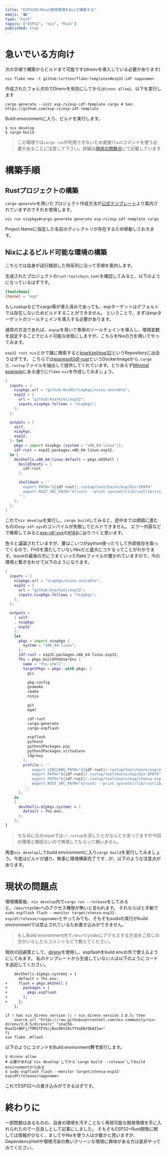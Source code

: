```yaml
---
title: "ESP32向けRust開発環境をNixで構築する"
emoji: "📻"
type: "tech"
topics: ["ESP32", "nix", "Rust"]
published: true
---
```


# 急いでいる方向け

次の手順で構築からビルドまで可能です(direnvを導入している必要があります)

```shell
nix flake new -t github:turtton/flake-templates#esp32-idf <appname>
```

作成されたフォルダ内でDirenvを有効にしてから(`direnv allow`)、以下を実行します

```shell
cargo generate --init esp-rs/esp-idf-template cargo # See: https://github.com/esp-rs/esp-idf-template
```

Build environmentに入り、ビルドを実行します。
```shell
$ nix develop
$ cargo build
```
> この環境では`cargo run`が利用できないため直接`flash`コマンドを使う必要があることに注意して下さい。詳細は[現状の問題点](#現状の問題点)にて記載しています

# 構築手順

## Rustプロジェクトの構築

`cargo-generate`を用いたプロジェクト作成方法が[公式テンプレート](https://github.com/esp-rs/esp-idf-template)より案内されていますのでそれを使用します。

```shell
nix run nixpkgs#cargo-generate generate esp-rs/esp-idf-template cargo
```

Project Nameに指定した名前のディレクトリが存在するため移動しておきます。

## Nixによるビルド可能な環境の構築

こちらでは自身が試行錯誤した時系列に沿って手順を案内します。

生成されたプロジェクトの`rust-toolchain.toml`を確認してみると、以下のようになっているはずです。

```toml:toolchain.toml
[toolchain]
channel = "esp"
```

もしrustupなどでcargo等が導入済みであっても、espターゲットはデフォルトでは存在しないためビルドすることができません。
ということで、まずはespターゲットのツールチェインを導入する必要があります。

通常の方法であれば、`espup`を用いて専用のツールチェインを導入し、環境変数を設定することでビルド可能な状態にしますが、こちらをNixの力を用いてやってみます。

`esp32 rust nix`とかで雑に検索すると[knarkzel/esp32](https://github.com/knarkzel/esp32)というRepositoryに出会うはずです。
こちらでは[espressif/idf-rust](https://hub.docker.com/r/espressif/idf-rust)というDockerImageから`.cargo`と`.rustup`ファイルを抽出して提供してくれています。とりあえず[Minimal example](https://github.com/knarkzel/esp32?tab=readme-ov-file#minimal-example)にある通りに`flake.nix`を作成してみましょう。
```nix:flake.nix
{
  inputs = {
    nixpkgs.url = "github:NixOS/nixpkgs/nixos-unstable";
    esp32 = {
      url = "github:knarkzel/esp32";
      inputs.nixpkgs.follows = "nixpkgs";
    };
  };

  outputs = {
    self,
    nixpkgs,
    esp32,
  }: let
    pkgs = import nixpkgs {system = "x86_64-linux";};
    idf-rust = esp32.packages.x86_64-linux.esp32;
  in {
    devShells.x86_64-linux.default = pkgs.mkShell {
      buildInputs = [
        idf-rust
      ];

      shellHook = ''
        export PATH="${idf-rust}/.rustup/toolchains/esp/bin:$PATH"
        export RUST_SRC_PATH="$(rustc --print sysroot)/lib/rustlib/src/rust/src"
      '';
    };
  };
}
```
これで`nix develop`を実行し、`cargo build`してみると、途中までは順調に進むものの`esp-idf-sys`のコンパイルが失敗してビルドできません。
エラー内容などで検索してみると[esp-idf-sys](https://github.com/esp-rs/esp-idf-sys)の[#184](https://github.com/esp-rs/esp-idf-sys/issues/184)に辿りつくと思います。

色々と議論されていますが、要はこいつがpython使ったりして外部依存を取ってくるので、FHSを満たしていないNixだと盛大にコケるってことがわかります。issueの最後の方にうまくいったflakeファイルが置かれていますので、今の環境と繋ぎ合わせて以下のようになります。
```nix:flake.nix
{
  inputs = {
    nixpkgs.url = "nixpkgs/nixos-unstable";
    esp32 = {
      url = "github:knarkzel/esp32";
      inputs.nixpkgs.follows = "nixpkgs";
    };
  };

  outputs =
    { self
    , nixpkgs
    , esp32
    }:
    let
      pkgs = import nixpkgs {
        system = "x86_64-linux";
      };
      idf-rust = esp32.packages.x86_64-linux.esp32;
      fhs = pkgs.buildFHSUserEnv {
        name = "fhs-shell";
        targetPkgs = pkgs: with pkgs; [
          gcc

          pkg-config
          gnumake
          cmake
          ninja

          git
          wget

          idf-rust
          cargo-generate
          cargo-espflash

          espflash
          python3
          python3Packages.pip
          python3Packages.virtualenv
          ldproxy
        ];
        profile = ''
            export LIBCLANG_PATH="${idf-rust}/.rustup/toolchains/esp/xtensa-esp32-elf-clang/esp-17.0.1_20240419/esp-clang/lib"
            export PATH="${idf-rust}/.rustup/toolchains/esp/bin:$PATH"
            export PATH="${idf-rust}/.rustup/toolchains/esp/xtensa-esp-elf/esp-13.2.0_20230928/xtensa-esp-elf/bin:$PATH"
            export RUST_SRC_PATH="$(rustc --print sysroot)/lib/rustlib/src/rust/src"
        '';
      };
    in
    {
      devShells.${pkgs.system} = {
        default = fhs.env;
      };
    };
}
```
> ちなみに元のissueでは`~/.rustup`を消したとかなんとか言ってますが今回の環境と関係ないので無視してもらって構いません。

再度`nix develop`してbuild environmentに入り`cargo build`を実行してみましょう。今度はビルドが通り、無事に環境構築完了です...が、以下のような注意点があります。

# 現状の問題点

環境構築後、`nix develop`内で`cargo run --release`をしてみると、`/dev/ttyUSBn`へのアクセス権限が無いと言われます。
それならばと手動で`sudo espflash flash --monitor target/xtensa-esp32-espidf/release/<appname>`とやってみても、そもそもsudoの実行がbuild environmentでは禁止されているため書き込みができません。
> もしBuild environment内で`/dev/ttyUSBn`にアクセスする方法をご存じの方がいらしたらコメントなどで教えてください。

現状の回避策として、[direnv](https://github.com/direnv/direnv)を使用し、espflashをbuild envの外で使えるようにしてみます。
私のテンプレートから生成していない人は以下のようにコードを追記してください。

```diff nix:flake.nix
    devShells.${pkgs.system} = {
      default = fhs.env;
+     flash = pkgs.mkShell {
+       packages = [
+         pkgs.espflash
+       ];
+     };
    };
```

```shell:.envrc
if ! has nix_direnv_version || ! nix_direnv_version 3.0.5; then
    source_url "https://raw.githubusercontent.com/nix-community/nix-direnv/3.0.5/direnvrc" "sha256-RuwIS+QKFj/T9M2TFXScjBsLR6V3A17YVoEW/Q6AZ1w="
fi
use flake .#flash
```

以下のようにコマンドをBuild environment**外で**実行します。
```shell
$ direnv allow
# 必要があれば`nix develop`してから`cargo build --release`してbuild environmentから出る
$ sudo espflash flash --monitor target/xtensa-esp32-espidf/release/<appname>
```
これでESP32への書き込みができるはずです。

# 終わりに

一部問題はあるものの、自身の環境を汚すことなく再現可能な開発環境を手に入れられたので一旦良しとして記事にしました。
そもそもESP32+Rust開発に関しては情報が少なく、ましてやNixを使う人は少数かと思いますが、DependencyHellや環境汚染の無いクリーンな環境に興味がある方は是非やってみてください。
